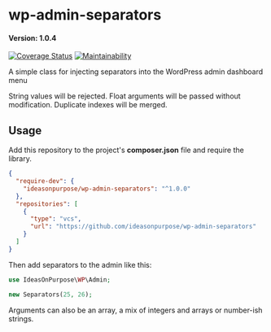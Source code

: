 # wp-admin-separators

#### Version: 1.0.4

[![Coverage Status](https://coveralls.io/repos/github/ideasonpurpose/wp-admin-separators/badge.svg?branch=master)](https://coveralls.io/github/ideasonpurpose/wp-admin-separators?branch=master)
[![Maintainability](https://api.codeclimate.com/v1/badges/21c9b4cdd2e067692a17/maintainability)](https://codeclimate.com/github/ideasonpurpose/wp-admin-separators/maintainability)

A simple class for injecting separators into the WordPress admin dashboard menu

String values will be rejected. Float arguments will be passed without modification. Duplicate indexes will be merged.

## Usage

Add this repository to the project's **composer.json** file and require the library.

```json
{
  "require-dev": {
    "ideasonpurpose/wp-admin-separators": "^1.0.0"
  },
  "repositories": [
    {
      "type": "vcs",
      "url": "https://github.com/ideasonpurpose/wp-admin-separators"
    }
  ]
}
```

Then add separators to the admin like this:

```php
use IdeasOnPurpose\WP\Admin;

new Separators(25, 26);
```

Arguments can also be an array, a mix of integers and arrays or number-ish strings.
